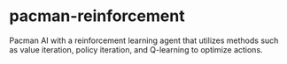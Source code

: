 # pacman-reinforcement
Pacman AI with a reinforcement learning agent that utilizes methods such as value iteration, policy iteration, and Q-learning to optimize actions.
